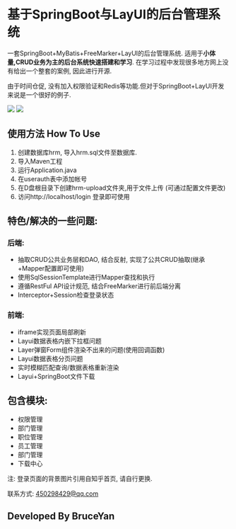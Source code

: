 # 基于SpringBoot与LayUI的后台管理系统
一套SpringBoot+MyBatis+FreeMarker+LayUI的后台管理系统.
适用于**小体量,CRUD业务为主的后台系统快速搭建和学习**. 
在学习过程中发现很多地方网上没有给出一个整套的案例, 因此进行开源.

由于时间仓促, 没有加入权限验证和Redis等功能.但对于SpringBoot+LayUI开发来说是一个很好的例子.

![](https://note.youdao.com/yws/public/resource/58918c59a59ab57824426ac85e456ea7/xmlnote/007965B6D0714609B17C891FB951CB05/4938)
![](https://note.youdao.com/yws/public/resource/58918c59a59ab57824426ac85e456ea7/xmlnote/F96F700BCBB5484E9C91AD0D4EC6BB65/4937)
## 使用方法 How To Use
1. 创建数据库hrm, 导入hrm.sql文件至数据库.
2. 导入Maven工程
3. 运行Application.java
4. 在userauth表中添加帐号
5. 在D盘根目录下创建hrm-upload文件夹,用于文件上传 (可通过配置文件更改)
5. 访问http://localhost/login 登录即可使用

## 特色/解决的一些问题:
### 后端:
- 抽取CRUD公共业务层和DAO, 结合反射, 实现了公共CRUD抽取(继承+Mapper配置即可使用)
- 使用SqlSessionTemplate进行Mapper查找和执行
- 遵循RestFul API设计规范, 结合FreeMarker进行前后端分离
- Interceptor+Session检查登录状态

### 前端:
- iframe实现页面局部刷新
- Layui数据表格内嵌下拉框问题
- Layer弹窗Form组件渲染不出来的问题(使用回调函数)
- Layui数据表格分页问题
- 实时模糊匹配查询/数据表格重新渲染
- Layui+SpringBoot文件下载

## 包含模块:
- 权限管理
- 部门管理
- 职位管理
- 员工管理
- 部门管理
- 下载中心

注: 登录页面的背景图片引用自知乎首页, 请自行更换.

联系方式: 450298429@qq.com
## Developed By BruceYan
